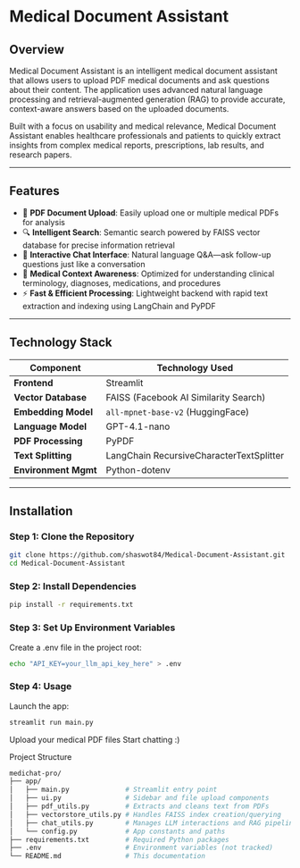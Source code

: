 # Medical Document Assistant

## Overview

Medical Document Assistant is an intelligent medical document assistant that allows users to upload PDF medical documents and ask questions about their content. The application uses advanced natural language processing and retrieval-augmented generation (RAG) to provide accurate, context-aware answers based on the uploaded documents.

Built with a focus on usability and medical relevance, Medical Document Assistant enables healthcare professionals and patients to quickly extract insights from complex medical reports, prescriptions, lab results, and research papers.

---

## Features

- 📁 **PDF Document Upload**: Easily upload one or multiple medical PDFs for analysis  
- 🔍 **Intelligent Search**: Semantic search powered by FAISS vector database for precise information retrieval  
- 💬 **Interactive Chat Interface**: Natural language Q&A—ask follow-up questions just like a conversation  
- 🏥 **Medical Context Awareness**: Optimized for understanding clinical terminology, diagnoses, medications, and procedures  
- ⚡ **Fast & Efficient Processing**: Lightweight backend with rapid text extraction and indexing using LangChain and PyPDF  

---

## Technology Stack

| Component               | Technology Used                          |
|------------------------|------------------------------------------|
| **Frontend**           | Streamlit                                |
| **Vector Database**    | FAISS (Facebook AI Similarity Search)     |
| **Embedding Model**    | `all-mpnet-base-v2` (HuggingFace)         |
| **Language Model**     | GPT-4.1-nano               |
| **PDF Processing**     | PyPDF                                      |
| **Text Splitting**     | LangChain RecursiveCharacterTextSplitter  |
| **Environment Mgmt**   | Python-dotenv                            |

---

## Installation

### Step 1: Clone the Repository
```bash
git clone https://github.com/shaswot84/Medical-Document-Assistant.git
cd Medical-Document-Assistant
```
### Step 2: Install Dependencies
```bash
pip install -r requirements.txt
```
### Step 3: Set Up Environment Variables
Create a .env file in the project root:
```bash
echo "API_KEY=your_llm_api_key_here" > .env
```
### Step 4: Usage
Launch the app:
```bash
streamlit run main.py
```
Upload your medical PDF files
Start chatting :) 

Project Structure
``` bash
medichat-pro/
├── app/
│   ├── main.py              # Streamlit entry point
│   ├── ui.py                # Sidebar and file upload components
│   ├── pdf_utils.py         # Extracts and cleans text from PDFs
│   ├── vectorstore_utils.py # Handles FAISS index creation/querying
│   ├── chat_utils.py        # Manages LLM interactions and RAG pipeline
│   └── config.py            # App constants and paths
├── requirements.txt         # Required Python packages
├── .env                     # Environment variables (not tracked)
└── README.md                # This documentation
```




